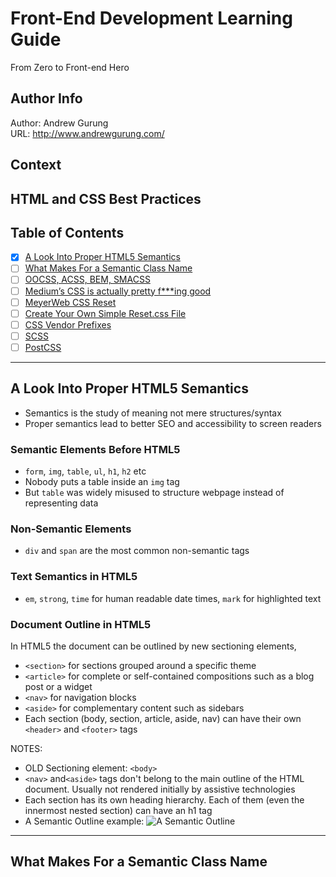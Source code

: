 # Front-End Development Learning Guide
From Zero to Front-end Hero

Author Info
-----------
Author: Andrew Gurung <br>
URL: http://www.andrewgurung.com/

Context
-----------------
## HTML and CSS Best Practices

Table of Contents
-----------------

- [x] [A Look Into Proper HTML5 Semantics](http://www.hongkiat.com/blog/html-5-semantics/)
- [ ] [What Makes For a Semantic Class Name](https://css-tricks.com/semantic-class-names/)
- [ ] [OOCSS, ACSS, BEM, SMACSS](http://clubmate.fi/oocss-acss-bem-smacss-what-are-they-what-should-i-use/)
- [ ] [Medium’s CSS is actually pretty f***ing good](https://medium.com/@fat/mediums-css-is-actually-pretty-fucking-good-b8e2a6c78b06#.ef81j61eg)
- [ ] [MeyerWeb CSS Reset](http://meyerweb.com/eric/tools/css/reset/index.html)
- [ ] [Create Your Own Simple Reset.css File](http://code.tutsplus.com/tutorials/weekend-quick-tip-create-your-own-resetcss-file--net-206)
- [ ] [CSS Vendor Prefixes](https://www.thoughtco.com/css-vendor-prefixes-3466867)
- [ ] [SCSS](https://www.sitepoint.com/whats-difference-sass-scss/)
- [ ] [PostCSS](https://github.com/postcss/postcss)

-----------------

## A Look Into Proper HTML5 Semantics
- Semantics is the study of meaning not mere structures/syntax
- Proper semantics lead to better SEO and accessibility to screen readers

### Semantic Elements Before HTML5
- `form`, `img`, `table`, `ul`, `h1`, `h2` etc
- Nobody puts a table inside an `img` tag
- But `table` was widely misused to structure webpage instead of representing data

### Non-Semantic Elements
- `div` and `span` are the most common non-semantic tags

### Text Semantics in HTML5
- `em`, `strong`, `time` for human readable date times, `mark` for highlighted text

### Document Outline in HTML5
In HTML5 the document can be outlined by new sectioning elements,
- `<section>` for sections grouped around a specific theme
- `<article>` for complete or self-contained compositions such as a blog post or a widget
- `<nav>` for navigation blocks
- `<aside>` for complementary content such as sidebars
-  Each section (body, section, article, aside, nav) can have their own `<header>` and `<footer>` tags

NOTES: 
- OLD Sectioning element: `<body>`
- `<nav>` and`<aside>` tags don't belong to the main outline of the HTML document. Usually not rendered initially by assistive technologies
- Each section has its own heading hierarchy. Each of them (even the innermost nested section) can have an h1 tag
- A Semantic Outline example:
![A Semantic Outline](http://media02.hongkiat.com/html-5-semantics/document-outline-example.jpg)

-----------------

## What Makes For a Semantic Class Name
